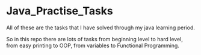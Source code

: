 # Java_Practise_Tasks

  All of these are the tasks that I have solved through my java learning period.
  
  So in this repo there are lots of tasks from beginning level to hard level,
  from easy printing to OOP,
  from variables to Functional Programming.


